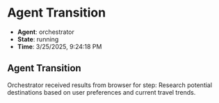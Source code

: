 # Agent Transition

- **Agent**: orchestrator
- **State**: running
- **Time**: 3/25/2025, 9:24:18 PM

## Agent Transition

Orchestrator received results from browser for step: Research potential destinations based on user preferences and current travel trends.

